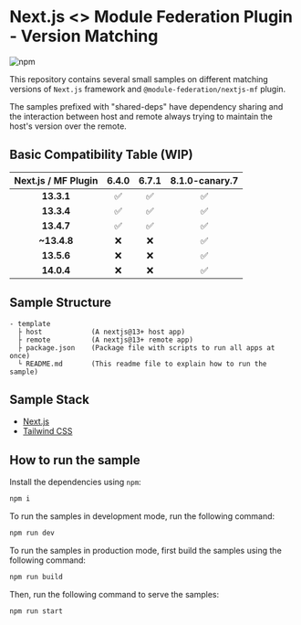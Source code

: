# Next.js <> Module Federation Plugin - Version Matching
![npm](https://img.shields.io/npm/dw/@module-federation/nextjs-mf)

This repository contains several small samples on different matching versions of `Next.js` framework and `@module-federation/nextjs-mf` plugin.

The samples prefixed with "shared-deps" have dependency sharing and the interaction between host and remote always trying to maintain the host's version over the remote.

## Basic Compatibility Table (WIP)

| Next.js / MF Plugin |        6.4.0       |        6.7.1       |      8.1.0-canary.7     |
| :-----------------: | :----------------: | :----------------: | :---------------------: |
|      **13.3.1**     | :white_check_mark: | :white_check_mark: | :white_check_mark:      |
|      **13.3.4**     | :white_check_mark: | :white_check_mark: | :white_check_mark:      |
|      **13.4.7**     | :white_check_mark: | :white_check_mark: | :white_check_mark:      |
|     **~13.4.8**     | :x:                | :x:                | :white_check_mark:      |
|      **13.5.6**     | :x:                | :x:                | :white_check_mark:      |
|      **14.0.4**     | :x:                | :x:                | :white_check_mark:      |

## Sample Structure

```
- template
  ├ host            (A nextjs@13+ host app)
  ├ remote          (A nextjs@13+ remote app)
  ├ package.json    (Package file with scripts to run all apps at once)
  └ README.md       (This readme file to explain how to run the sample)
```

## Sample Stack

- [Next.js](https://nextjs.org/)
- [Tailwind CSS](https://tailwindcss.com/)

## How to run the sample

Install the dependencies using `npm`:

```bash
npm i
```

To run the samples in development mode, run the following command:

```bash
npm run dev
```

To run the samples in production mode, first build the samples using the following command:

```bash
npm run build
```

Then, run the following command to serve the samples:

```bash
npm run start
```
